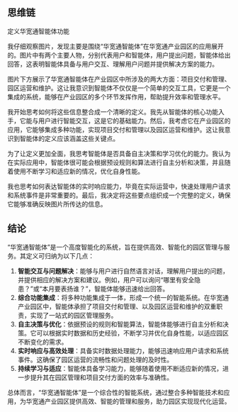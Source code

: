 ## 思维链


定义华宽通智能体功能

我仔细观察图片，发现主要是围绕“华宽通智能体”在华宽通产业园区的应用展开的。图片中有两个主要人物，分别代表用户和智能体，用户提出问题，智能体给出回答，这表明智能体具备与用户交互、理解用户问题并提供解决方案的能力。

图片下方展示了华宽通智能体在产业园区中所涉及的两大方面：项目交付和管理、园区运营和维护。这让我意识到智能体不仅仅是一个简单的交互工具，它更是一个集成的系统，能够在产业园区的多个环节发挥作用，帮助提升效率和管理水平。

我开始思考如何将这些信息整合成一个清晰的定义。我先从智能体的核心功能入手，它能与用户进行智能交互，这是它的基础能力。然后，我考虑它在产业园区的应用，它能够集成多种功能，实现项目交付和管理以及园区运营和维护。这让我意识到智能体的定义应该涵盖这些关键点。

为了让定义更加全面，我思考智能体是否具备自主决策和学习优化的能力。我认为在实际应用中，智能体很可能会根据预设规则和算法进行自主分析和决策，并且随着使用不断学习和适应新的情况，优化自身性能。

我也思考如何表达智能体的实时响应能力，毕竟在实际运营中，快速处理用户请求和系统事件是非常重要的。最后，我决定将这些要点组织成一个完整的定义，确保它能够准确反映图片所传达的信息。

## 结论

“华宽通智能体”是一个高度智能化的系统，旨在提供高效、智能化的园区管理与服务。其定义可归纳为以下几点：

1. **智能交互与问题解决**：能够与用户进行自然语言对话，理解用户提出的问题，并提供相应的解决方案和建议。例如，用户可以询问“哪里有安全隐患？”或“本月要表扬谁？”，智能体能够迅速给出回答。
2. **综合功能集成**：将多种功能集成于一体，形成一个统一的智能系统。在华宽通产业园区中，智能体承担了项目交付和管理、以及园区运营和维护的双重职责，实现了一站式的园区管理服务。
3. **自主决策与优化**：依据预设的规则和智能算法，智能体能够进行自主分析和决策。它可以根据实时数据和历史经验，不断学习并优化自身性能，以适应园区不断变化的需求。
4. **实时响应与高效处理**：具备实时数据处理能力，能够迅速响应用户请求和系统事件。这确保了园区运营的流畅性和问题处理的及时性。
5. **持续学习与适应**：智能体具备学习能力，能够随着使用不断适应新的情况，进一步提升其在园区管理和项目交付方面的效率与准确性。

总体而言，“华宽通智能体”是一个综合性的智能系统，通过整合多种智能技术和应用，为华宽通产业园区提供高效、智能的管理和服务，助力园区实现现代化运营。
